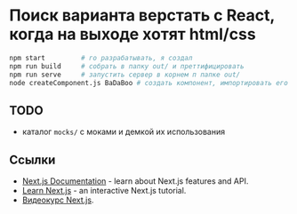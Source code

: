 # Поиск варианта верстать с React, когда на выходе хотят html/css

```bash
npm start         # го разрабатывать, я создал
npm run build     # собрать в папку out/ и преттифицировать
npm run serve     # запустить сервер в корнем п папке out/
node createComponent.js BaDaBoo # создать компонент, импортировать его scss-файл в styles/styles.scss
```


## TODO

- каталог `mocks/` с моками и демкой их использования


## Ссылки

- [Next.js Documentation](https://nextjs.org/docs) - learn about Next.js features and API.
- [Learn Next.js](https://nextjs.org/learn) - an interactive Next.js tutorial.
- [Видеокурс Next.js](https://www.youtube.com/watch?v=GEfR69hL9y0).
